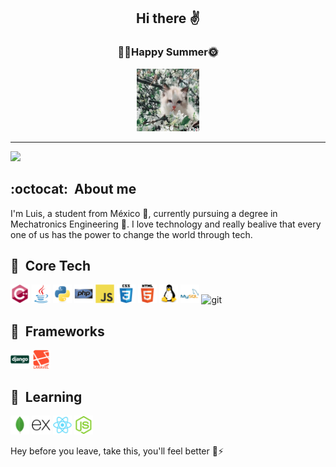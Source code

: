 
<h2 align="center">  Hi there ✌️ </h2>
<h3 align="center">🏄🏻Happy Summer🌞</h3>
<p align="center">
      <img src="https://raw.githubusercontent.com/Jerts/Jerts/master/giphy.gif" alt="alt text" width="100" height="100">
</p>

- - -

![](https://komarev.com/ghpvc/?username=Jerts&color=blue)

## :octocat:&nbsp; About me
I'm Luis, a student from México 🌮, currently pursuing a degree in Mechatronics Engineering 🤖. I love technology and really bealive that every one of us has the power to change the world through tech.

## 🚀&nbsp; Core Tech 

<p align='left'>
    <img src="https://github.com/devicons/devicon/blob/master/icons/cplusplus/cplusplus-original.svg" alt="cplusplus" width=30 height=30/>
    <img src="https://github.com/devicons/devicon/blob/master/icons/java/java-original.svg" alt="java" width="30" height="30"/>
    <img src="https://github.com/devicons/devicon/blob/master/icons/python/python-original.svg" alt="python" width="30" height="30"/>
    <img src="https://github.com/devicons/devicon/blob/master/icons/php/php-original.svg" alt="php" width="30" height="30"/> 
    <img src="https://github.com/devicons/devicon/blob/master/icons/javascript/javascript-original.svg" alt="javascript" width="30" height="30"/>
    <img src="https://github.com/devicons/devicon/blob/master/icons/css3/css3-original-wordmark.svg" alt="css3" width="30" height="30"/>
    <img src="https://github.com/devicons/devicon/blob/master/icons/html5/html5-original-wordmark.svg" alt="html5" width="30" height="30"/>  
    <img src="https://github.com/devicons/devicon/blob/master/icons/linux/linux-original.svg" alt="linux" width="30" height="30"/> 
    <img src="https://github.com/devicons/devicon/blob/master/icons/mysql/mysql-original-wordmark.svg" alt="mysql" width="30" height="30"/>
    <img src="https://www.vectorlogo.zone/logos/git-scm/git-scm-icon.svg" alt="git" width="30" height="30"/>
</p>

## 📐&nbsp; Frameworks 

<p align='left'>
    <img src="https://github.com/devicons/devicon/blob/master/icons/django/django-original.svg" alt="django" width="30" height="30"/>
    <img src="https://github.com/devicons/devicon/blob/master/icons/laravel/laravel-plain-wordmark.svg" alt="laravel" width="30" height="30"/>
</p>

## 🧪&nbsp; Learning
<p align='left'>
    <img src="https://github.com/devicons/devicon/blob/master/icons/mongodb/mongodb-original.svg" alt="mongodb" width="30" height="30"/>
    <img src="https://github.com/devicons/devicon/blob/master/icons/express/express-original.svg" alt="express" width="30" height="30"/>
    <img src="https://github.com/devicons/devicon/blob/master/icons/react/react-original.svg" alt="react" width="30" height="30"/>
    <img src="https://github.com/devicons/devicon/blob/master/icons/nodejs/nodejs-original.svg" alt="node" width="30" height="30"/>
</p>

Hey before you leave, take this, you'll feel better 🍫⚡